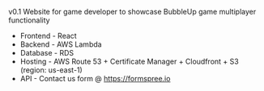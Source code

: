 v0.1
Website for game developer to showcase BubbleUp game multiplayer functionality
 * Frontend - React
 * Backend - AWS Lambda
 * Database - RDS
 * Hosting - AWS Route 53 + Certificate Manager + Cloudfront + S3 (region: us-east-1)
 * API - Contact us form @ https://formspree.io